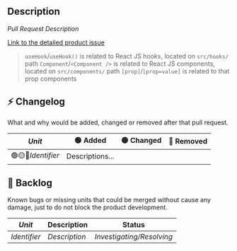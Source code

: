 ## Description

_Pull Request Description_

[Link to the detailed product issue](https://app.shortcut.com/polkamarkets/story/)

> `useHook`/`useHook()` is related to React JS hooks, located on `src/hooks/` path
> `Component`/`<Component />` is related to React JS components, located on `src/components/` path
> `[prop]`/`[prop=value]` is related to that prop components

## ⚡ Changelog

What and why would be added, changed or removed after that pull request.

| _Unit_             | 🟢 Added        | 🟡 Changed | 🔴 Removed |
| ------------------ | --------------- | ---------- | ---------- |
| 🟢🟡🔴*Identifier* | Descriptions... |            |            |

## 🐛 Backlog

Known bugs or missing units that could be merged without cause any damage, just to do not block the product development.

| _Unit_       | Description   | Status                    |
| ------------ | ------------- | ------------------------- |
| _Identifier_ | _Description_ | _Investigating/Resolving_ |
